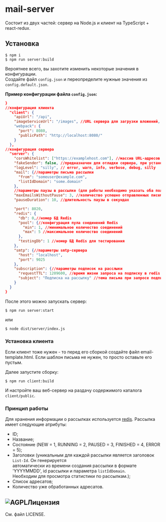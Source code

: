 # mail-server

Состоит из двух частей: сервер на Node.js и клиент на TypeScript + react-redux. 

## Установка
```
$ npm i
$ npm run server:build
```

Вероятнее всего, вы захотите изменить некоторые значения в конфигурации.  
Создайте файл `config.json` и переопределите нужные значения из `config.default.json`.

**Пример конфигурации файла `config.json`:** 


```json
}
//конфигурация клиента
  "client": {
    "apiUrl": "/api",
    "imageServiceUrl": "/images", //URL сервера для загрузки вложений, см. https://gitlab.eterfund.ru/ipfs-images/ipfs-images
    "webpack": {
      "port": 8080,
      "publicPath": "http://localhost:8080/"
    }
  },
//конфигурация сервера  
  "server": {
    "corsWhitelist": ["https://examplehost.com"], //массив URL-адресов для CORS
    "fakeSender": false, //предназначен для отладки сервера, при установке значения true вместо отправки рассылки выводит информацию о ней в консоль
    "logLevel": "silly", // error, warn, info, verbose, debug, silly
    "mail": {//параметры письма рассылки
      "from": "someuser@example.com",
      "listIdDomain": "some.domain"
    },
    //параметры паузы в рассылке (для работы необходимо указать оба поля)
    "maxEmailsWithoutPause": 3, //количество успешно отправленных писем перед паузой в рассылке
    "pauseDuration": 10, //длительность паузы в секундах

    "port": 8020,
    "redis": {
      "db": 0,//номер БД Redis
      "pool": {//конфигурация пула соединений Redis
        "min": 1, //минимальное количество соединений
        "max": 5 //максимальное количество соединений
      },
      "testingDb": 1 //номер БД Redis для тестирования
    },
    "smtp": {//параметры smtp-сервера
      "host": "localhost",
      "port": 9025
    },
    "subscription": {//параметры подписок на расслыки
      "requestTTL": 1209600, //время жизни запроса на подписку в redis
      "subject": "Подписка на рассылку" //тема письма при запросе подписки на рассылку
    }
  }
}

```

После этого можно запускать сервер:
```
$ npm run server:start
```
или
```
$ node dist/server/index.js
```

### Установка клиента

Если клиент тоже нужен - то перед его сборкой создайте файл email-template.html.
Если шаблон письма не нужен, то просто оставьте его пустым.

Далее запустите сборку:
```
$ npm run client:build
```

И настройте ваш веб-сервер на раздачу содержимого каталога `client/public`.


### Принцип работы

Для хранения информации о рассылках используется [redis](https://redis.io/).
Рассылка имеет следующие атрибуты:
- ID;
- Название;
- Состояние (NEW = 1, RUNNING = 2, PAUSED = 3, FINISHED = 4, ERROR = 5);
- Заголовки (уникальным для каждой рассылки является заголовок `List-Id`. Он генерируется  
  автоматически из времени создания рассылки в формате 'YYYYMMDD', id рассылки и параметра `listIdDomain`.  
  Необходим для просмотра статистики по рассылкам.);
- Список адресатов;
- Количество уже обработанных адресатов.


##  ![AGPL](https://www.gnu.org/graphics/agplv3-88x31.png)Лицензия 
См. файл LICENSE.